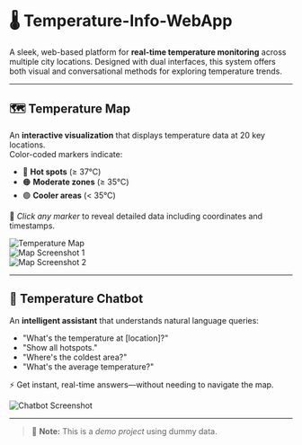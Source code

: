 # 🌡️ Temperature-Info-WebApp

A sleek, web-based platform for **real-time temperature monitoring** across multiple city locations. Designed with dual interfaces, this system offers both visual and conversational methods for exploring temperature trends.

---

## 🗺️ Temperature Map

An **interactive visualization** that displays temperature data at 20 key locations.  
Color-coded markers indicate:

- 🔴 **Hot spots** (≥ 37°C)  
- 🟠 **Moderate zones** (≥ 35°C)  
- 🟢 **Cooler areas** (< 35°C)

📍 *Click any marker* to reveal detailed data including coordinates and timestamps.

![Temperature Map](https://github.com/user-attachments/assets/952b020e-7d7f-431f-99d9-edc092769344)  
![Map Screenshot 1](https://github.com/user-attachments/assets/4bb726e1-ff2a-40a3-a13c-0b033d8b3dea)  
![Map Screenshot 2](https://github.com/user-attachments/assets/94f98953-f916-4a88-b263-f1b92a7d46cf)

---

## 🤖 Temperature Chatbot

An **intelligent assistant** that understands natural language queries:

- "What's the temperature at [location]?"
- "Show all hotspots."
- "Where's the coldest area?"
- "What's the average temperature?"

⚡ Get instant, real-time answers—without needing to navigate the map.

![Chatbot Screenshot](https://github.com/user-attachments/assets/834681ec-89d1-4903-9843-1f7ce1cac0a0)

---

> 📌 **Note:** This is a *demo project* using dummy data.
